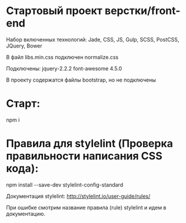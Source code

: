 # Стартовый проект верстки/front-end
Набор включенных технологий: Jade, CSS, JS, Gulp, SCSS, PostCSS, JQuery, Bower

В файл libs.min.css подключен normalize.css

Подключены: 
jquery-2.2.2
font-awesome 4.5.0

В проекту содержатся файлы bootstrap, но не подключены

# Старт:

npm i

# Правила для stylelint (Проверка правильности написания CSS кода):

npm install --save-dev stylelint-config-standard

Документация stylelint:
http://stylelint.io/user-guide/rules/

При ошибке смотрим название правила (rule) stylelint и идем в документацию.
